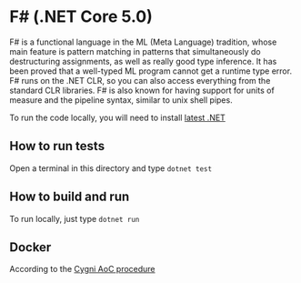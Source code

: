 # F# (.NET Core 5.0)
F# is a functional language in the ML (Meta Language) tradition, whose main feature is pattern matching in patterns that simultaneously do destructuring assignments, as well as really good type inference. It has been proved that a well-typed ML program cannot get a runtime type error. F# runs on the .NET CLR, so you can also access everything from the standard CLR libraries. F# is also known for having support for units of measure and the pipeline syntax, similar to unix shell pipes.

To run the code locally, you will need to install [latest .NET](https://dotnet.microsoft.com/download)

## How to run tests
Open a terminal in this directory and type `dotnet test`

## How to build and run
To run locally, just type `dotnet run`

## Docker
According to the [Cygni AoC procedure](https://github.com/cygni/aoc_example)
